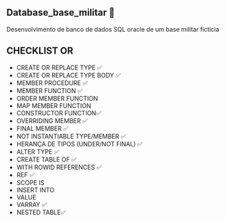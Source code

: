 ## Database_base_militar 🎲
Desenvolvimento de banco de dados SQL oracle de um base militar ficticia

## CHECKLIST OR
- CREATE OR REPLACE TYPE ✅
- CREATE OR REPLACE TYPE BODY ✅
- MEMBER PROCEDURE ✅
- MEMBER FUNCTION ✅
- ORDER MEMBER FUNCTION
- MAP MEMBER FUNCTION
- CONSTRUCTOR FUNCTION✅
- OVERRIDING MEMBER ✅
- FINAL MEMBER ✅
- NOT INSTANTIABLE TYPE/MEMBER ✅
- HERANÇA DE TIPOS (UNDER/NOT FINAL) ✅
- ALTER TYPE ✅
- CREATE TABLE OF ✅
- WITH ROWID REFERENCES ✅
- REF ✅
- SCOPE IS
- INSERT INTO
- VALUE
- VARRAY ✅
- NESTED TABLE✅
